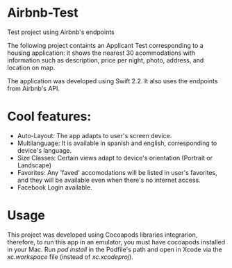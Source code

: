 # Airbnb-Test
Test project using Airbnb's endpoints

The following project containts an Applicant Test corresponding to a housing application: it shows the nearest 30 acommodations with information such as description, price per night, photo, address, and location on map.

The application was developed using Swift 2.2. It also uses the endpoints from Airbnb's API.

# Cool features:
- Auto-Layout: The app adapts to user's screen device.
- Multilanguage: It is available in spanish and english, corresponding to device's language.
- Size Classes: Certain views adapt to device's orientation (Portrait or Landscape)
- Favorites: Any 'faved' accomodations will be listed in user's favorites, and they will be available even when there's no internet access.
- Facebook Login available.

# Usage
This project was developed using Cocoapods libraries integrarion, therefore, to run this app in an emulator, you must have cocoapods installed in your Mac. Run *pod install* in the Podfile's path and open in Xcode via the *xc.workspace* file (instead of *xc.xcodeproj*). 
